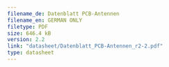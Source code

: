 ```yaml
---
filename_de: Datenblatt PCB-Antennen
filename_en: GERMAN ONLY
filetype: PDF
size: 646.4 kB
version: 2.2
link: "datasheet/Datenblatt_PCB-Antennen_r2-2.pdf"
type: datasheet
---
```

